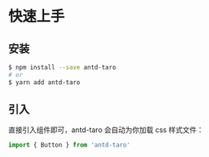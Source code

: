 # 快速上手

## 安装

```bash
$ npm install --save antd-taro
# or
$ yarn add antd-taro
```

## 引入

直接引入组件即可，antd-taro 会自动为你加载 css 样式文件：

```js
import { Button } from 'antd-taro'
```



